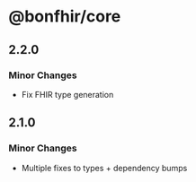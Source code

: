 # @bonfhir/core

## 2.2.0

### Minor Changes

- Fix FHIR type generation

## 2.1.0

### Minor Changes

- Multiple fixes to types + dependency bumps
